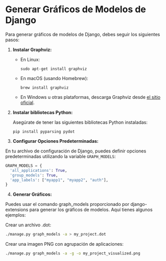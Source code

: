 # Generar Gráficos de Modelos de Django

Para generar gráficos de modelos de Django, debes seguir los siguientes pasos:

1. **Instalar Graphviz:**

   - En Linux:
     ```
     sudo apt-get install graphviz
     ```

   - En macOS (usando Homebrew):
     ```
     brew install graphviz
     ```

   - En Windows u otras plataformas, descarga Graphviz desde [el sitio oficial](https://graphviz.org/download/).

2. **Instalar bibliotecas Python:**

   Asegúrate de tener las siguientes bibliotecas Python instaladas:
    ```
    pip install pyparsing pydot
    ```


3. **Configurar Opciones Predeterminadas:**

En tu archivo de configuración de Django, puedes definir opciones predeterminadas utilizando la variable `GRAPH_MODELS`:

```python
GRAPH_MODELS = {
  'all_applications': True,
  'group_models': True,
  'app_labels': ["myapp1", "myapp2", "auth"],
}
```


4. **Generar Gráficos:**

Puedes usar el comando graph_models proporcionado por django-extensions para generar los gráficos de modelos. Aquí tienes algunos ejemplos:


Crear un archivo .dot:

```bash
./manage.py graph_models -a > my_project.dot
```

Crear una imagen PNG con agrupación de aplicaciones:

```bash
./manage.py graph_models -a -g -o my_project_visualized.png
```